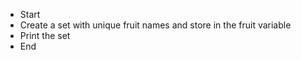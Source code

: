 * Start
* Create a set with unique fruit names and store in the fruit variable
* Print the set
* End